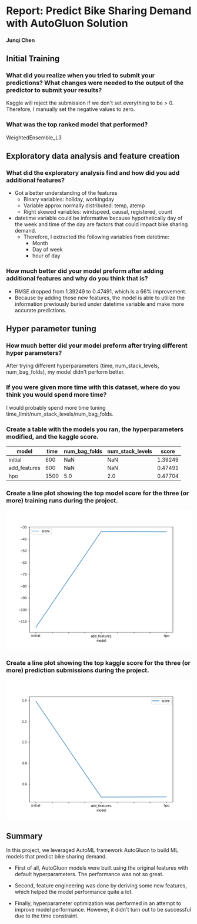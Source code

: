 # Report: Predict Bike Sharing Demand with AutoGluon Solution
#### Junqi Chen

## Initial Training
### What did you realize when you tried to submit your predictions? What changes were needed to the output of the predictor to submit your results?
Kaggle will reject the submission if we don't set everything to be > 0. Therefore, I manually set the negative values to zero. 

### What was the top ranked model that performed?
WeightedEnsemble_L3 

## Exploratory data analysis and feature creation
### What did the exploratory analysis find and how did you add additional features?
- Got a better understanding of the features
    - Binary variables: holiday, workingday
    - Variable approx normally distributed: temp, atemp
    - Right skewed variables: windspeed, causal, registered, count
- datetime variable could be informative because hypothetically day of the week and time of the day are factors that could impact bike sharing demand.
    - Therefore, I extracted the following variables from datetime:
        - Month
        - Day of week
        - hour of day

### How much better did your model preform after adding additional features and why do you think that is?
- RMSE dropped from 1.39249 to 0.47491, which is a 66% improvement. 
- Because by adding those new features, the model is able to utilize the information previously buried under datetime variable and make more accurate predictions.

## Hyper parameter tuning
### How much better did your model preform after trying different hyper parameters?
After trying different hyperparameters (time, num_stack_levels, num_bag_folds), my model didn't perform better. 

### If you were given more time with this dataset, where do you think you would spend more time?
I would probably spend more time tuning time_limit/num_stack_levels/num_bag_folds.

### Create a table with the models you ran, the hyperparameters modified, and the kaggle score.
|model|time|num_bag_folds|num_stack_levels|score|
|--|--|--|--|--|
|initial|600|NaN|NaN|1.39249|
|add_features|600|NaN|NaN|0.47491|
|hpo|1500|5.0|2.0|0.47704|

### Create a line plot showing the top model score for the three (or more) training runs during the project.

![model_train_score.png](img/model_train_score.png)

### Create a line plot showing the top kaggle score for the three (or more) prediction submissions during the project.

![model_test_score.png](img/model_test_score.png)

## Summary

In this project, we leveraged AutoML framework AutoGluon to build ML models that predict bike sharing demand. 

- First of all, AutoGluon models were built using the original features with default hyperparameters. The performance was not so great.

- Second, feature engineering was done by deriving some new features, which helped the model performance quite a lot.

- Finally, hyperparameter optimization was performed in an attempt to improve model performance. However, it didn't turn out to be successful due to the time constraint. 